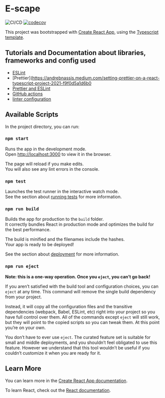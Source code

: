 # E-scape

![CI/CD](https://github.com/BenMorant/e-scape/workflows/build-deploy/badge.svg)
[![codecov](https://codecov.io/gh/BenMorant/e-scape/branch/master/graph/badge.svg)](https://codecov.io/gh/BenMorant/e-scape)



This project was bootstrapped with [Create React App](https://github.com/facebook/create-react-app), using the [Typescript template](https://create-react-app.dev/docs/adding-typescript/).

## Tutorials and Documentation about libraries, frameworks and config used

-   [ESLint](https://andrebnassis.medium.com/setting-eslint-on-a-react-typescript-project-2021-1190a43ffba)
-   [Prettier](https://andrebnassis.medium.com/setting-prettier-on-a-react-typescript-project-2021-f9f0d5a1d6b0
-   [Prettier and ESLint](https://robertcooper.me/post/using-eslint-and-prettier-in-a-typescript-project)
- [GitHub actions](https://dev.to/dyarleniber/setting-up-a-ci-cd-workflow-on-github-actions-for-a-react-app-with-github-pages-and-codecov-4hnp)
- [linter configuration](https://github.com/github/super-linter)

## Available Scripts

In the project directory, you can run:

### `npm start`

Runs the app in the development mode.\
Open [http://localhost:3000](http://localhost:3000) to view it in the browser.

The page will reload if you make edits.\
You will also see any lint errors in the console.

### `npm test`

Launches the test runner in the interactive watch mode.\
See the section about [running tests](https://facebook.github.io/create-react-app/docs/running-tests) for more information.

### `npm run build`

Builds the app for production to the `build` folder.\
It correctly bundles React in production mode and optimizes the build for the best performance.

The build is minified and the filenames include the hashes.\
Your app is ready to be deployed!

See the section about [deployment](https://facebook.github.io/create-react-app/docs/deployment) for more information.

### `npm run eject`

**Note: this is a one-way operation. Once you `eject`, you can’t go back!**

If you aren’t satisfied with the build tool and configuration choices, you can `eject` at any time. This command will remove the single build dependency from your project.

Instead, it will copy all the configuration files and the transitive dependencies (webpack, Babel, ESLint, etc) right into your project so you have full control over them. All of the commands except `eject` will still work, but they will point to the copied scripts so you can tweak them. At this point you’re on your own.

You don’t have to ever use `eject`. The curated feature set is suitable for small and middle deployments, and you shouldn’t feel obligated to use this feature. However we understand that this tool wouldn’t be useful if you couldn’t customize it when you are ready for it.

## Learn More

You can learn more in the [Create React App documentation](https://facebook.github.io/create-react-app/docs/getting-started).

To learn React, check out the [React documentation](https://reactjs.org/).
